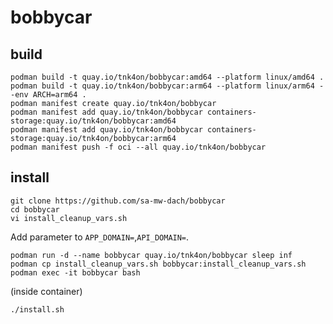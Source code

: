 # bobbycar

## build
```
podman build -t quay.io/tnk4on/bobbycar:amd64 --platform linux/amd64 .
podman build -t quay.io/tnk4on/bobbycar:arm64 --platform linux/arm64 --env ARCH=arm64 .
podman manifest create quay.io/tnk4on/bobbycar
podman manifest add quay.io/tnk4on/bobbycar containers-storage:quay.io/tnk4on/bobbycar:amd64
podman manifest add quay.io/tnk4on/bobbycar containers-storage:quay.io/tnk4on/bobbycar:arm64
podman manifest push -f oci --all quay.io/tnk4on/bobbycar
```

## install

```
git clone https://github.com/sa-mw-dach/bobbycar
cd bobbycar
vi install_cleanup_vars.sh
```
Add parameter to `APP_DOMAIN=`,`API_DOMAIN=`.

```
podman run -d --name bobbycar quay.io/tnk4on/bobbycar sleep inf
podman cp install_cleanup_vars.sh bobbycar:install_cleanup_vars.sh
podman exec -it bobbycar bash
```

(inside container)
```
./install.sh
```